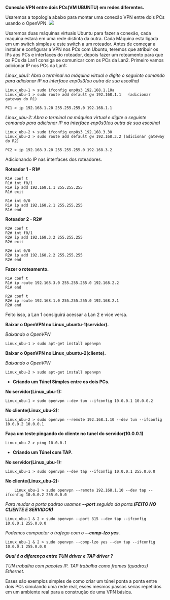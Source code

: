 **Conexão VPN entre dois PCs(VM UBUNTU) em redes diferentes.**

Usaremos a topologia abaixo para montar uma conexão VPN entre dois PCs usando o OpenVPN.
![](https://uploaddeimagens.com.br/images/001/250/977/original/VPN_TOPOLOGIAt.png?1516038467)

Usaremos duas máquinas virtuais Ubuntu para fazer a conexão, cada maquina estará em uma rede distinta da outra. Cada Máquina esta ligada em um switch simples e este switch a um roteador. Antes de começar a instalar e configurar a VPN nos PCs com Ubuntu, teremos que atribuir os IPs aos PCs e interfaces do roteador, depois fazer um roteamento para que os PCs da Lan1 consiga se comunicar com os PCs da Lan2.
Primeiro vamos adicionar IP nos PCs da Lan1:

*Linux_ubu1: Abra o terminal na máquina virtual e digite o seguinte comando para adicionar IP na interface enp0s3(ou outra de sua escolha)*

	Linux_ubu-1 > sudo ifconfig enp0s3 192.168.1.10a
	Linux_ubu-1 > sudo route add default gw 192.168.1.1   (adicionar gateway do R1)

	PC1 > ip 192.168.1.20 255.255.255.0 192.168.1.1

*Linux_ubu-2: Abra o terminal na máquina virtual e digite o seguinte comando para adicionar IP na interface enp0s3(ou outra de sua escolha)*
	
	Linux_ubu-2 > sudo ifconfig enp0s3 192.168.3.30
	Linux_ubu-2 > sudo route add default gw 192.168.3.2 (adicionar gateway do R2)
	
	PC2 > ip 192.168.3.20 255.255.255.0 192.168.3.2

Adicionando IP nas interfaces dos roteadores.

**Roteador 1 - R1#**

	R1# conf t
	R1# int f0/1
	R1# ip add 192.168.1.1 255.255.255
	R1# exit

	R1# int 0/0
	R1# ip add 192.168.2.1 255.255.255
	R1# end

**Roteador 2 - R2#**

	R2# conf t
	R2# int f0/1
	R2# ip add 192.168.3.2 255.255.255
	R2# exit

	R2# int 0/0
	R2# ip add 192.168.2.2 255.255.255
	R2# end

**Fazer o roteamento.**

	R1# conf t
	R1# ip route 192.168.3.0 255.255.255.0 192.168.2.2
	R1# end

	R2# conf t
	R2# ip route 192.168.1.0 255.255.255.0 192.168.2.1
	R2# end

Feito isso, a Lan 1 consiguirá acessar a Lan 2 e vice versa.

**Baixar o OpenVPN no Linux_ubuntu-1(servidor).**

*Baixando o OpenVPN*

	Linux_ubu-1 > sudo apt-get install openvpn

**Baixar o OpenVPN no Linux_ubuntu-2(cliente).**

*Baixando o OpenVPN*
	
	Linux_ubu-2 > sudo apt-get install openvpn

- **Criando um Túnel Simples entre os dois PCs.**

**No servidor(Linux_ubu-1):**

	Linux_ubu-1 > sudo openvpn --dev tun --ifconfig 10.0.0.1 10.0.0.2

**No cliente(Linux_ubu-2):**
	
	Linux_ubu-2 > sudo openvpn --remote 192.168.1.10 --dev tun --ifconfig 10.0.0.2 10.0.0.1

**Faça um teste pingando do cliente no tunel do servidor(10.0.0.1)**

	Linux_ubu-2 > ping 10.0.0.1

- **Criando um Túnel com TAP.**

**No servidor(Linux_ubu-1):**

	Linux_ubu-1 > sudo openvpn --dev tap --ifconfig 10.0.0.1 255.0.0.0

**No cliente(Linux_ubu-2):**
	
		Linux_ubu-2 > sudo openvpn --remote 192.168.1.10 --dev tap --ifconfig 10.0.0.2 255.0.0.0

*Para mudar a porta padrao usamos **--port** seguido da porta.**(FEITO NO CLIENTE E SERVIDOR)***

	Linux_ubu-1 & 2 > sudo openvpn --port 315 --dev tap --ifconfig 10.0.0.1 255.0.0.0

*Podemos compactar o trafego com o **--comp-lzo yes**.* 

	Linux_ubu-1 & 2 > sudo openvpn --comp-lzo yes --dev tap --ifconfig 10.0.0.1 255.0.0.0


***Qual é a diferença entre TUN driver e TAP
driver ?***

*TUN trabalha com pacotes IP. TAP trabalha como frames (quadros)
Ethernet.*

Esses são exemplos simples de como criar um túnel ponta a ponta entre dois PCs simulando uma rede real, esses mesmos passos serias repetidos em um ambiente real para a construção de uma VPN básica.


